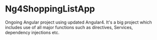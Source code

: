 # Ng4ShoppingListApp
Ongoing Angular project using updated Angular4. It's a big project which includes use of all major functions such as directives, Services, dependency injections etc.
